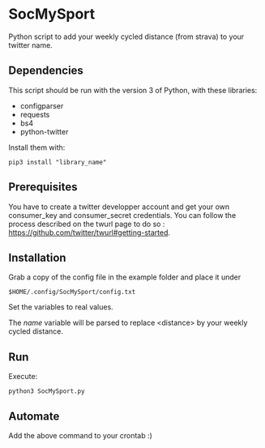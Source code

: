 # SocMySport
Python script to add your weekly cycled distance (from strava) to your twitter name.

## Dependencies
This script should be run with the version 3 of Python, with these libraries:
* configparser
* requests
* bs4
* python-twitter

Install them with:
```
pip3 install "library_name"
```
## Prerequisites
You have to create a twitter developper account and get your own consumer_key and consumer_secret credentials. You can follow the process described on the twurl page to do so : https://github.com/twitter/twurl#getting-started.

## Installation
Grab a copy of the config file in the example folder and place it under
```
$HOME/.config/SocMySport/config.txt
```
Set the variables to real values.

The *name* variable will be parsed to replace &lt;distance&gt; by your weekly cycled distance.

## Run
Execute:
```
python3 SocMySport.py
```
## Automate
Add the above command to your crontab :)
